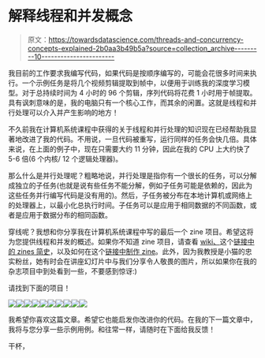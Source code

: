 # 解释线程和并发概念

> 原文：<https://towardsdatascience.com/threads-and-concurrency-concepts-explained-2b0aa3b49b5a?source=collection_archive---------10----------------------->

我目前的工作要求我编写代码，如果代码是按顺序编写的，可能会花很多时间来执行。一个示例任务是将几个视频剪辑提取到帧中，以便用于训练我的深度学习模型。对于总持续时间为 4 小时的 96 个剪辑，序列代码将花费 1 小时用于帧提取。具有讽刺意味的是，我的电脑只有一个核心工作，而其余的闲置。这就是线程和并行处理可以介入并产生影响的地方！

不久前我在计算机系统课程中获得的关于线程和并行处理的知识现在已经帮助我显著地改进了我的代码。不用说，一旦代码被重写，运行同样的任务会快几倍。具体来说，在上面的例子中，现在只需要大约 11 分钟，因此在我的 CPU 上大约快了 5-6 倍(6 个内核/ 12 个逻辑处理器)。

那么什么是并行处理呢？粗略地说，并行处理是指你有一个很长的任务，可以分解成独立的子任务(也就是说有些任务不能分解，例如子任务可能是依赖的，因此为这些任务并行编写代码是没有用的)。然后，子任务被分布在本地计算机或网络上的处理器上，以最小化总执行时间。子任务可以是应用于相同数据的不同函数，或者是应用于数据分布的相同函数。

穿线呢？我想和你分享我在计算机系统课程中写的最后一个 zine 项目。希望这将为您提供线程和并发的概述。如果你不知道 zine 项目，请查看 [wiki、](https://en.wikipedia.org/wiki/Zine)这个[链接中的 zines 简史](https://blogs.lib.unc.edu/rbc/index.php/2017/10/25/a-brief-history-of-zines/)，以及如何在这个[链接中制作 zine](http://www.rookiemag.com/2012/05/how-to-make-a-zine/)。此外，因为我教授是小猫的忠实粉丝，她有时会在讲座幻灯片中与我们分享令人敬畏的图片，所以如果你在我的杂志项目中到处看到一些，不要感到惊讶:)

请找到下面的项目！

![](img/f890e3df6a56c422904f2422bb021926.png)![](img/5be9a22d05227bebefe187a338948088.png)![](img/717ef9e35052d71ad2ac892dd2604dc2.png)![](img/769b82fef34dc4ea2fb5a37557768b13.png)![](img/f0188bb53c180cbba030628d1da79b07.png)![](img/d2495aa480b17271bad193211db96ad5.png)![](img/94e7c3cb1e05d4ac399fcc486f2f5706.png)![](img/0732f104f992ec9301b1e6222e2671b5.png)![](img/f6ab31213f067aea0a76ec33a8d14764.png)![](img/9a32171f5542ad2a03f92c1db6d811d8.png)

我希望你喜欢这篇文章。希望它也能启发你改进你的代码。在我的下一篇文章中，我将与您分享一些示例用例。和往常一样，请随时在下面给我反馈！

干杯，